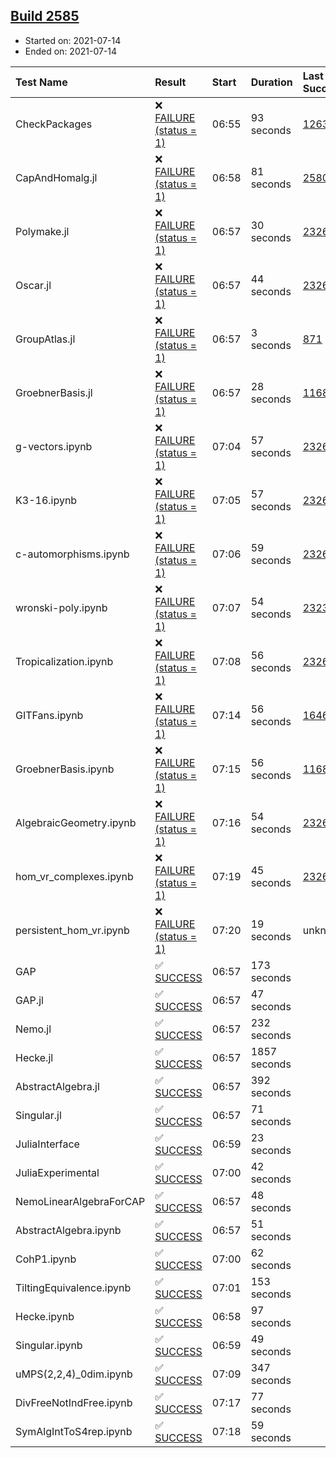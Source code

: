 ## [Build 2585](https://oscarci.mathematik.uni-kl.de/job/oscar-stable/2585/)

* Started on: 2021-07-14
* Ended on: 2021-07-14

| Test Name    | Result | Start | Duration | Last Success | First Failure |
|:-------------|:-------|:------|:---------|:-------------|:--------------|
| CheckPackages | ❌ [FAILURE (status = 1)](https://oscarci.mathematik.uni-kl.de/job/oscar-stable/2585/artifact/logs/build-2585/CheckPackages.log) | 06:55 | 93 seconds | [1263](https://oscarci.mathematik.uni-kl.de/job/oscar-stable/1263/) | [1264](https://oscarci.mathematik.uni-kl.de/job/oscar-stable/1264/) |
| CapAndHomalg.jl | ❌ [FAILURE (status = 1)](https://oscarci.mathematik.uni-kl.de/job/oscar-stable/2585/artifact/logs/build-2585/CapAndHomalg.jl.log) | 06:58 | 81 seconds | [2580](https://oscarci.mathematik.uni-kl.de/job/oscar-stable/2580/) | [2581](https://oscarci.mathematik.uni-kl.de/job/oscar-stable/2581/) |
| Polymake.jl | ❌ [FAILURE (status = 1)](https://oscarci.mathematik.uni-kl.de/job/oscar-stable/2585/artifact/logs/build-2585/Polymake.jl.log) | 06:57 | 30 seconds | [2326](https://oscarci.mathematik.uni-kl.de/job/oscar-stable/2326/) | [2327](https://oscarci.mathematik.uni-kl.de/job/oscar-stable/2327/) |
| Oscar.jl | ❌ [FAILURE (status = 1)](https://oscarci.mathematik.uni-kl.de/job/oscar-stable/2585/artifact/logs/build-2585/Oscar.jl.log) | 06:57 | 44 seconds | [2326](https://oscarci.mathematik.uni-kl.de/job/oscar-stable/2326/) | [2327](https://oscarci.mathematik.uni-kl.de/job/oscar-stable/2327/) |
| GroupAtlas.jl | ❌ [FAILURE (status = 1)](https://oscarci.mathematik.uni-kl.de/job/oscar-stable/2585/artifact/logs/build-2585/GroupAtlas.jl.log) | 06:57 | 3 seconds | [871](https://oscarci.mathematik.uni-kl.de/job/oscar-stable/871/) | [872](https://oscarci.mathematik.uni-kl.de/job/oscar-stable/872/) |
| GroebnerBasis.jl | ❌ [FAILURE (status = 1)](https://oscarci.mathematik.uni-kl.de/job/oscar-stable/2585/artifact/logs/build-2585/GroebnerBasis.jl.log) | 06:57 | 28 seconds | [1168](https://oscarci.mathematik.uni-kl.de/job/oscar-stable/1168/) | [1169](https://oscarci.mathematik.uni-kl.de/job/oscar-stable/1169/) |
| g-vectors.ipynb | ❌ [FAILURE (status = 1)](https://oscarci.mathematik.uni-kl.de/job/oscar-stable/2585/artifact/logs/build-2585/g-vectors.ipynb.log) | 07:04 | 57 seconds | [2326](https://oscarci.mathematik.uni-kl.de/job/oscar-stable/2326/) | [2327](https://oscarci.mathematik.uni-kl.de/job/oscar-stable/2327/) |
| K3-16.ipynb | ❌ [FAILURE (status = 1)](https://oscarci.mathematik.uni-kl.de/job/oscar-stable/2585/artifact/logs/build-2585/K3-16.ipynb.log) | 07:05 | 57 seconds | [2326](https://oscarci.mathematik.uni-kl.de/job/oscar-stable/2326/) | [2327](https://oscarci.mathematik.uni-kl.de/job/oscar-stable/2327/) |
| c-automorphisms.ipynb | ❌ [FAILURE (status = 1)](https://oscarci.mathematik.uni-kl.de/job/oscar-stable/2585/artifact/logs/build-2585/c-automorphisms.ipynb.log) | 07:06 | 59 seconds | [2326](https://oscarci.mathematik.uni-kl.de/job/oscar-stable/2326/) | [2327](https://oscarci.mathematik.uni-kl.de/job/oscar-stable/2327/) |
| wronski-poly.ipynb | ❌ [FAILURE (status = 1)](https://oscarci.mathematik.uni-kl.de/job/oscar-stable/2585/artifact/logs/build-2585/wronski-poly.ipynb.log) | 07:07 | 54 seconds | [2323](https://oscarci.mathematik.uni-kl.de/job/oscar-stable/2323/) | [2324](https://oscarci.mathematik.uni-kl.de/job/oscar-stable/2324/) |
| Tropicalization.ipynb | ❌ [FAILURE (status = 1)](https://oscarci.mathematik.uni-kl.de/job/oscar-stable/2585/artifact/logs/build-2585/Tropicalization.ipynb.log) | 07:08 | 56 seconds | [2326](https://oscarci.mathematik.uni-kl.de/job/oscar-stable/2326/) | [2327](https://oscarci.mathematik.uni-kl.de/job/oscar-stable/2327/) |
| GITFans.ipynb | ❌ [FAILURE (status = 1)](https://oscarci.mathematik.uni-kl.de/job/oscar-stable/2585/artifact/logs/build-2585/GITFans.ipynb.log) | 07:14 | 56 seconds | [1646](https://oscarci.mathematik.uni-kl.de/job/oscar-stable/1646/) | [1647](https://oscarci.mathematik.uni-kl.de/job/oscar-stable/1647/) |
| GroebnerBasis.ipynb | ❌ [FAILURE (status = 1)](https://oscarci.mathematik.uni-kl.de/job/oscar-stable/2585/artifact/logs/build-2585/GroebnerBasis.ipynb.log) | 07:15 | 56 seconds | [1168](https://oscarci.mathematik.uni-kl.de/job/oscar-stable/1168/) | [1169](https://oscarci.mathematik.uni-kl.de/job/oscar-stable/1169/) |
| AlgebraicGeometry.ipynb | ❌ [FAILURE (status = 1)](https://oscarci.mathematik.uni-kl.de/job/oscar-stable/2585/artifact/logs/build-2585/AlgebraicGeometry.ipynb.log) | 07:16 | 54 seconds | [2326](https://oscarci.mathematik.uni-kl.de/job/oscar-stable/2326/) | [2327](https://oscarci.mathematik.uni-kl.de/job/oscar-stable/2327/) |
| hom_vr_complexes.ipynb | ❌ [FAILURE (status = 1)](https://oscarci.mathematik.uni-kl.de/job/oscar-stable/2585/artifact/logs/build-2585/hom_vr_complexes.ipynb.log) | 07:19 | 45 seconds | [2326](https://oscarci.mathematik.uni-kl.de/job/oscar-stable/2326/) | [2327](https://oscarci.mathematik.uni-kl.de/job/oscar-stable/2327/) |
| persistent_hom_vr.ipynb | ❌ [FAILURE (status = 1)](https://oscarci.mathematik.uni-kl.de/job/oscar-stable/2585/artifact/logs/build-2585/persistent_hom_vr.ipynb.log) | 07:20 | 19 seconds | unknown | unknown |
| GAP | ✅ [SUCCESS](https://oscarci.mathematik.uni-kl.de/job/oscar-stable/2585/artifact/logs/build-2585/GAP.log) | 06:57 | 173 seconds |  |  |
| GAP.jl | ✅ [SUCCESS](https://oscarci.mathematik.uni-kl.de/job/oscar-stable/2585/artifact/logs/build-2585/GAP.jl.log) | 06:57 | 47 seconds |  |  |
| Nemo.jl | ✅ [SUCCESS](https://oscarci.mathematik.uni-kl.de/job/oscar-stable/2585/artifact/logs/build-2585/Nemo.jl.log) | 06:57 | 232 seconds |  |  |
| Hecke.jl | ✅ [SUCCESS](https://oscarci.mathematik.uni-kl.de/job/oscar-stable/2585/artifact/logs/build-2585/Hecke.jl.log) | 06:57 | 1857 seconds |  |  |
| AbstractAlgebra.jl | ✅ [SUCCESS](https://oscarci.mathematik.uni-kl.de/job/oscar-stable/2585/artifact/logs/build-2585/AbstractAlgebra.jl.log) | 06:57 | 392 seconds |  |  |
| Singular.jl | ✅ [SUCCESS](https://oscarci.mathematik.uni-kl.de/job/oscar-stable/2585/artifact/logs/build-2585/Singular.jl.log) | 06:57 | 71 seconds |  |  |
| JuliaInterface | ✅ [SUCCESS](https://oscarci.mathematik.uni-kl.de/job/oscar-stable/2585/artifact/logs/build-2585/JuliaInterface.log) | 06:59 | 23 seconds |  |  |
| JuliaExperimental | ✅ [SUCCESS](https://oscarci.mathematik.uni-kl.de/job/oscar-stable/2585/artifact/logs/build-2585/JuliaExperimental.log) | 07:00 | 42 seconds |  |  |
| NemoLinearAlgebraForCAP | ✅ [SUCCESS](https://oscarci.mathematik.uni-kl.de/job/oscar-stable/2585/artifact/logs/build-2585/NemoLinearAlgebraForCAP.log) | 06:57 | 48 seconds |  |  |
| AbstractAlgebra.ipynb | ✅ [SUCCESS](https://oscarci.mathematik.uni-kl.de/job/oscar-stable/2585/artifact/logs/build-2585/AbstractAlgebra.ipynb.log) | 06:57 | 51 seconds |  |  |
| CohP1.ipynb | ✅ [SUCCESS](https://oscarci.mathematik.uni-kl.de/job/oscar-stable/2585/artifact/logs/build-2585/CohP1.ipynb.log) | 07:00 | 62 seconds |  |  |
| TiltingEquivalence.ipynb | ✅ [SUCCESS](https://oscarci.mathematik.uni-kl.de/job/oscar-stable/2585/artifact/logs/build-2585/TiltingEquivalence.ipynb.log) | 07:01 | 153 seconds |  |  |
| Hecke.ipynb | ✅ [SUCCESS](https://oscarci.mathematik.uni-kl.de/job/oscar-stable/2585/artifact/logs/build-2585/Hecke.ipynb.log) | 06:58 | 97 seconds |  |  |
| Singular.ipynb | ✅ [SUCCESS](https://oscarci.mathematik.uni-kl.de/job/oscar-stable/2585/artifact/logs/build-2585/Singular.ipynb.log) | 06:59 | 49 seconds |  |  |
| uMPS(2,2,4)_0dim.ipynb | ✅ [SUCCESS](https://oscarci.mathematik.uni-kl.de/job/oscar-stable/2585/artifact/logs/build-2585/uMPS-2-2-4-_0dim.ipynb.log) | 07:09 | 347 seconds |  |  |
| DivFreeNotIndFree.ipynb | ✅ [SUCCESS](https://oscarci.mathematik.uni-kl.de/job/oscar-stable/2585/artifact/logs/build-2585/DivFreeNotIndFree.ipynb.log) | 07:17 | 77 seconds |  |  |
| SymAlgIntToS4rep.ipynb | ✅ [SUCCESS](https://oscarci.mathematik.uni-kl.de/job/oscar-stable/2585/artifact/logs/build-2585/SymAlgIntToS4rep.ipynb.log) | 07:18 | 59 seconds |  |  |
